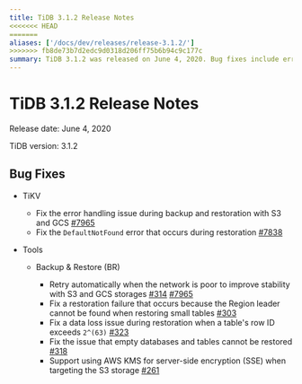 ```yaml
---
title: TiDB 3.1.2 Release Notes
<<<<<<< HEAD
=======
aliases: ['/docs/dev/releases/release-3.1.2/']
>>>>>>> fb8de73b7d2edc9d0318d206ff75b6b94c9c177c
summary: TiDB 3.1.2 was released on June 4, 2020. Bug fixes include error handling during backup and restoration with S3 and GCS, and a `DefaultNotFound` error during restoration. Tools like Backup & Restore (BR) now automatically retry on poor network, fix restoration failures, data loss issues, and support AWS KMS for server-side encryption with S3 storage.
---
```


# TiDB 3.1.2 Release Notes

Release date: June 4, 2020

TiDB version: 3.1.2

## Bug Fixes

+ TiKV

    - Fix the error handling issue during backup and restoration with S3 and GCS [#7965](https://github.com/tikv/tikv/pull/7965)
    - Fix the `DefaultNotFound` error that occurs during restoration [#7838](https://github.com/tikv/tikv/pull/7938)

+ Tools

    - Backup & Restore (BR)

        - Retry automatically when the network is poor to improve stability with S3 and GCS storages [#314](https://github.com/pingcap/br/pull/314) [#7965](https://github.com/tikv/tikv/pull/7965)
        - Fix a restoration failure that occurs because the Region leader cannot be found when restoring small tables [#303](https://github.com/pingcap/br/pull/303)
        - Fix a data loss issue during restoration when a table's row ID exceeds `2^(63)` [#323](https://github.com/pingcap/br/pull/323)
        - Fix the issue that empty databases and tables cannot be restored [#318](https://github.com/pingcap/br/pull/318)
        - Support using AWS KMS for server-side encryption (SSE) when targeting the S3 storage [#261](https://github.com/pingcap/br/pull/261)
